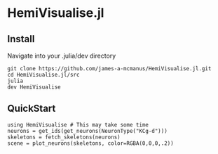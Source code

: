 # HemiVisualise.jl

## Install
Navigate into your .julia/dev directory
```
git clone https://github.com/james-a-mcmanus/HemiVisualise.jl.git
cd HemiVisualise.jl/src
julia
dev HemiVisualise
```

## QuickStart
```
using HemiVisualise # This may take some time
neurons = get_ids(get_neurons(NeuronType("KCg-d")))
skeletons = fetch_skeletons(neurons)
scene = plot_neurons(skeletons, color=RGBA(0,0,0,.2))
```


